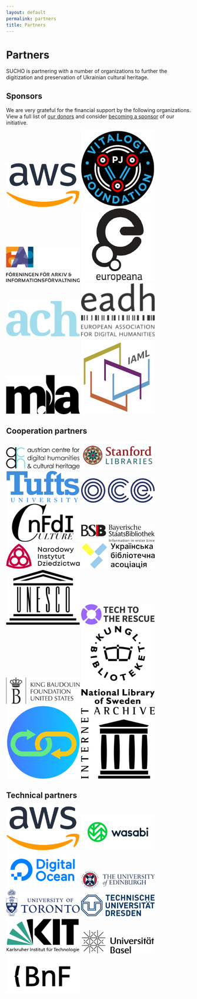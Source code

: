 ```yaml
---
layout: default
permalink: partners
title: Partners
---
```




# Partners

SUCHO is partnering with a number of organizations to further the digitization and preservation of Ukrainian cultural heritage.

## Sponsors
We are very grateful for the financial support by the following organizations. View a full list of [our donors](https://opencollective.com/sucho) and consider [becoming a sponsor](https://opencollective.com/sucho/) of our initiative.

<a href="https://aws.amazon.com"><img alt="Amazon Web Services" src="/assets/images/aws-logo.svg" style="width:200px; display:inline;"></a>
<a href="https://pearljam.com/vitalogy"><img alt="Pearl Jam Vitalogy Foundation" src="/assets/images/vitalogy-logo-round.png" style="width:200px; display:inline;"></a>
<a href="https://fai.nu/summary-in-english/"><img alt="Föreningen för arkiv och informationsförvaltning" src="/assets/images/fai_logo.png" style="width:200px; display:inline;"></a>
<a href="https://pro.europeana.eu/about-us/foundation"><img alt="Europeana Foundation" src="/assets/images/europeana-logo.png" style="width:200px; display:inline;"></a>
<a href="https://ach.org/"><img alt="Association for Computers and the Humanities" src="/assets/images/ach-logo.png" style="width:200px; display:inline;"></a>
<a href="https://eadh.org/"><img alt="European Association of Digital Humanities" src="/assets/images/eadh-logo.png" style="width:200px; display:inline;"></a>
<a href="https://www.musiclibraryassoc.org/"><img alt="Music Library Association" src="/assets/images/mla_logo.png" style="width:200px; display:inline;"></a>
<a href="https://www.iaml.info/"><img alt="International Association of Music Libraries, Archives and Documentation Centres" src="/assets/images/iaml_logo.png" style="width:200px; display:inline;"></a>

## Cooperation partners

<a href="https://www.oeaw.ac.at/acdh/"><img alt="Austrian Centre for Digital Humanities and Cultural Heritage" src="/assets/images/acdh-ch-logo.svg" style="width:200px; display:inline;"></a>
<a href="https://library.stanford.edu/"><img alt="Stanford University Libraries" src="/assets/images/stanford-libraries-logo.svg" style="width:200px; display:inline;"></a>
<a href="https://www.tufts.edu/"><img alt="Tufts University" src="/assets/images/tufts-logo.svg" style="width:200px; display:inline;"></a>
<a href="https://opencollective.com/sucho/"><img alt="Open Collective Europe" src="/assets/images/oce-logo.png" style="width:200px; display:inline;"></a>
<a href="https://nfdi4culture.de/"><img alt="NFDI4Culture" src="/assets/images/nfdi4culture-logo.svg" style="width:200px; display:inline;"></a>
<a href="https://www.bsb-muenchen.de/"><img alt="Bavarian State Library" src="/assets/images/bsb-logo.svg" style="width:200px; display:inline;"></a>
<a href="https://nid.pl"><img alt="Narodowy Instytut Dziedzictwa" src="/assets/images/nid-logo.png" style="width:200px; display:inline;"></a>
<a href="https://ula.org.ua/en/"><img alt="ULA" src="/assets/images/ula-logo.png" style="width:200px; display:inline;"></a>
<a href="https://www.unesco.org/"><img alt="UNESCO" src="/assets/images/unesco-logo.svg" style="width:200px; display:inline;"></a>
<a href="https://www.techtotherescue.org/"><img alt="Tech to the Rescue" src="/assets/images/tttr-logo.svg" style="width:200px; display:inline;"></a>
<a href="https://kbfus.org/"><img alt="King Baudouin Foundation United States" src="/assets/images/kbfus-logo.svg" style="width:200px; display:inline;"></a>
<a href="https://www.kb.se/in-english.html"><img alt="Kungl Biblioteket" src="/assets/images/KB-logo.png" style="width:200px; display:inline;"></a>
<a href="https://www.webrecorder.net"><img alt="Webrecorder" src="/assets/images/webrecorder-logo.svg" style="width:200px; display:inline;"></a>
<a href="https://archive.org/"><img alt="Internet Archive" src="/assets/images/ia-logo.svg" style="width:200px; display:inline;"></a>

## Technical partners

<a href="https://aws.amazon.com"><img alt="Amazon Web Services" src="/assets/images/aws-logo.svg" style="width:200px; display:inline;"></a>
<a href="https://www.wasabi.com"><img alt="Wasabi" src="/assets/images/wasabi-logo.svg" style="width:200px; display:inline;"></a>
<a href="https://www.digitalocean.com/"><img alt="Digital Ocean" src="/assets/images/digitalocean-logo.svg" style="width:200px; display:inline;"></a>
<a href="https://www.ed.ac.uk/"><img alt="University of Edinburgh" src="/assets/images/uni-edinburgh-logo.svg" style="width:200px; display:inline;"></a>
<a href="https://www.utoronto.ca/"><img alt="University of Toronto" src="/assets/images/uni-toronto.svg" style="width:200px; display:inline;"></a>
<a href="https://tu-dresden.de/"><img alt="TU Dresden" src="/assets/images/tu-dresden-logo.svg" style="width:200px; display:inline;"></a>
<a href="https://www.kit.edu/"><img alt="Karlsruher Institut für Technologie" src="/assets/images/kit-logo.svg" style="width:200px; display:inline;"></a>
<a href="https://www.unibas.ch/"><img alt="University of Basel" src="/assets/images/uni-basel.svg" style="width:200px; display:inline;"></a>
<a href="https://www.bnf.fr/"><img alt="Bibliothèque nationale de France" src="/assets/images/bnf-logo.svg" style="width:200px; display:inline;"></a>
